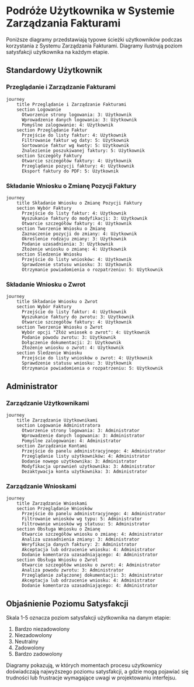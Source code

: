 # Podróże Użytkownika w Systemie Zarządzania Fakturami

Poniższe diagramy przedstawiają typowe ścieżki użytkowników podczas korzystania z Systemu Zarządzania Fakturami. Diagramy ilustrują poziom satysfakcji użytkownika na każdym etapie.

## Standardowy Użytkownik

### Przeglądanie i Zarządzanie Fakturami

```mermaid
journey
    title Przeglądanie i Zarządzanie Fakturami
    section Logowanie
      Otworzenie strony logowania: 3: Użytkownik
      Wprowadzenie danych logowania: 3: Użytkownik
      Pomyślne zalogowanie: 4: Użytkownik
    section Przeglądanie Faktur
      Przejście do listy faktur: 4: Użytkownik
      Filtrowanie faktur wg daty: 5: Użytkownik
      Sortowanie faktur wg kwoty: 5: Użytkownik
      Znalezienie poszukiwanej faktury: 5: Użytkownik
    section Szczegóły Faktury
      Otwarcie szczegółów faktury: 4: Użytkownik
      Przeglądanie pozycji faktury: 4: Użytkownik
      Eksport faktury do PDF: 5: Użytkownik
```

### Składanie Wniosku o Zmianę Pozycji Faktury

```mermaid
journey
    title Składanie Wniosku o Zmianę Pozycji Faktury
    section Wybór Faktury
      Przejście do listy faktur: 4: Użytkownik
      Wyszukanie faktury do modyfikacji: 3: Użytkownik
      Otwarcie szczegółów faktury: 4: Użytkownik
    section Tworzenie Wniosku o Zmianę
      Zaznaczenie pozycji do zmiany: 4: Użytkownik
      Określenie rodzaju zmiany: 3: Użytkownik
      Podanie uzasadnienia: 3: Użytkownik
      Złożenie wniosku o zmianę: 4: Użytkownik
    section Śledzenie Wniosku
      Przejście do listy wniosków: 4: Użytkownik
      Sprawdzenie statusu wniosku: 3: Użytkownik
      Otrzymanie powiadomienia o rozpatrzeniu: 5: Użytkownik
```

### Składanie Wniosku o Zwrot

```mermaid
journey
    title Składanie Wniosku o Zwrot
    section Wybór Faktury
      Przejście do listy faktur: 4: Użytkownik
      Wyszukanie faktury do zwrotu: 3: Użytkownik
      Otwarcie szczegółów faktury: 4: Użytkownik
    section Tworzenie Wniosku o Zwrot
      Wybór opcji "Złóż wniosek o zwrot": 4: Użytkownik
      Podanie powodu zwrotu: 3: Użytkownik
      Dołączenie dokumentacji: 2: Użytkownik
      Złożenie wniosku o zwrot: 4: Użytkownik
    section Śledzenie Wniosku
      Przejście do listy wniosków o zwrot: 4: Użytkownik
      Sprawdzenie statusu wniosku: 3: Użytkownik
      Otrzymanie powiadomienia o rozpatrzeniu: 5: Użytkownik
```

## Administrator

### Zarządzanie Użytkownikami

```mermaid
journey
    title Zarządzanie Użytkownikami
    section Logowanie Administratora
      Otworzenie strony logowania: 3: Administrator
      Wprowadzenie danych logowania: 3: Administrator
      Pomyślne zalogowanie: 4: Administrator
    section Zarządzanie Kontami
      Przejście do panelu administracyjnego: 4: Administrator
      Przeglądanie listy użytkowników: 4: Administrator
      Dodanie nowego użytkownika: 3: Administrator
      Modyfikacja uprawnień użytkownika: 3: Administrator
      Dezaktywacja konta użytkownika: 3: Administrator
```

### Zarządzanie Wnioskami

```mermaid
journey
    title Zarządzanie Wnioskami
    section Przeglądanie Wniosków
      Przejście do panelu administracyjnego: 4: Administrator
      Filtrowanie wniosków wg typu: 5: Administrator
      Filtrowanie wniosków wg statusu: 5: Administrator
    section Obsługa Wniosku o Zmianę
      Otwarcie szczegółów wniosku o zmianę: 4: Administrator
      Analiza uzasadnienia zmiany: 3: Administrator
      Weryfikacja danych faktury: 2: Administrator
      Akceptacja lub odrzucenie wniosku: 4: Administrator
      Dodanie komentarza uzasadniającego: 4: Administrator
    section Obsługa Wniosku o Zwrot
      Otwarcie szczegółów wniosku o zwrot: 4: Administrator
      Analiza powodu zwrotu: 3: Administrator
      Przeglądanie załączonej dokumentacji: 3: Administrator
      Akceptacja lub odrzucenie wniosku: 4: Administrator
      Dodanie komentarza uzasadniającego: 4: Administrator
```

## Objaśnienie Poziomu Satysfakcji

Skala 1-5 oznacza poziom satysfakcji użytkownika na danym etapie:
1. Bardzo niezadowolony
2. Niezadowolony
3. Neutralny
4. Zadowolony
5. Bardzo zadowolony

Diagramy pokazują, w których momentach procesu użytkownicy doświadczają najwyższego poziomu satysfakcji, a gdzie mogą pojawiać się trudności lub frustracje wymagające uwagi w projektowaniu interfejsu.
